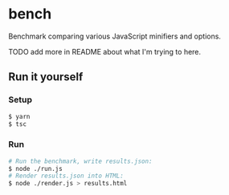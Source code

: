 # bench

Benchmark comparing various JavaScript minifiers and options.

TODO add more in README about what I'm trying to here.

## Run it yourself

### Setup

```sh
$ yarn
$ tsc
```

### Run

```sh
# Run the benchmark, write results.json:
$ node ./run.js
# Render results.json into HTML:
$ node ./render.js > results.html
```
